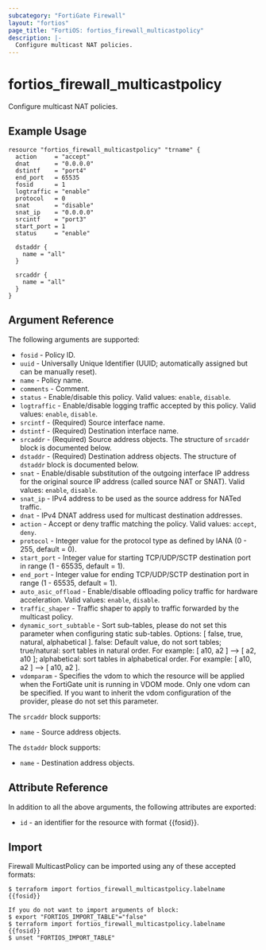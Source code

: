 ```yaml
---
subcategory: "FortiGate Firewall"
layout: "fortios"
page_title: "FortiOS: fortios_firewall_multicastpolicy"
description: |-
  Configure multicast NAT policies.
---
```


# fortios_firewall_multicastpolicy
Configure multicast NAT policies.

## Example Usage

```hcl
resource "fortios_firewall_multicastpolicy" "trname" {
  action     = "accept"
  dnat       = "0.0.0.0"
  dstintf    = "port4"
  end_port   = 65535
  fosid      = 1
  logtraffic = "enable"
  protocol   = 0
  snat       = "disable"
  snat_ip    = "0.0.0.0"
  srcintf    = "port3"
  start_port = 1
  status     = "enable"

  dstaddr {
    name = "all"
  }

  srcaddr {
    name = "all"
  }
}
```

## Argument Reference

The following arguments are supported:

* `fosid` - Policy ID.
* `uuid` - Universally Unique Identifier (UUID; automatically assigned but can be manually reset).
* `name` - Policy name.
* `comments` - Comment.
* `status` - Enable/disable this policy. Valid values: `enable`, `disable`.
* `logtraffic` - Enable/disable logging traffic accepted by this policy. Valid values: `enable`, `disable`.
* `srcintf` - (Required) Source interface name.
* `dstintf` - (Required) Destination interface name.
* `srcaddr` - (Required) Source address objects. The structure of `srcaddr` block is documented below.
* `dstaddr` - (Required) Destination address objects. The structure of `dstaddr` block is documented below.
* `snat` - Enable/disable substitution of the outgoing interface IP address for the original source IP address (called source NAT or SNAT). Valid values: `enable`, `disable`.
* `snat_ip` - IPv4 address to be used as the source address for NATed traffic.
* `dnat` - IPv4 DNAT address used for multicast destination addresses.
* `action` - Accept or deny traffic matching the policy. Valid values: `accept`, `deny`.
* `protocol` - Integer value for the protocol type as defined by IANA (0 - 255, default = 0).
* `start_port` - Integer value for starting TCP/UDP/SCTP destination port in range (1 - 65535, default = 1).
* `end_port` -  Integer value for ending TCP/UDP/SCTP destination port in range (1 - 65535, default = 1).
* `auto_asic_offload` - Enable/disable offloading policy traffic for hardware acceleration. Valid values: `enable`, `disable`.
* `traffic_shaper` - Traffic shaper to apply to traffic forwarded by the multicast policy.
* `dynamic_sort_subtable` - Sort sub-tables, please do not set this parameter when configuring static sub-tables. Options: [ false, true, natural, alphabetical ]. false: Default value, do not sort tables; true/natural: sort tables in natural order. For example: [ a10, a2 ] --> [ a2, a10 ]; alphabetical: sort tables in alphabetical order. For example: [ a10, a2 ] --> [ a10, a2 ].
* `vdomparam` - Specifies the vdom to which the resource will be applied when the FortiGate unit is running in VDOM mode. Only one vdom can be specified. If you want to inherit the vdom configuration of the provider, please do not set this parameter.

The `srcaddr` block supports:

* `name` - Source address objects.

The `dstaddr` block supports:

* `name` - Destination address objects.


## Attribute Reference

In addition to all the above arguments, the following attributes are exported:
* `id` - an identifier for the resource with format {{fosid}}.

## Import

Firewall MulticastPolicy can be imported using any of these accepted formats:
```
$ terraform import fortios_firewall_multicastpolicy.labelname {{fosid}}

If you do not want to import arguments of block:
$ export "FORTIOS_IMPORT_TABLE"="false"
$ terraform import fortios_firewall_multicastpolicy.labelname {{fosid}}
$ unset "FORTIOS_IMPORT_TABLE"
```
